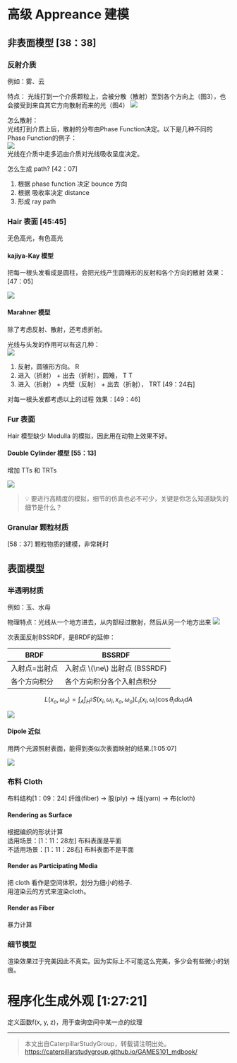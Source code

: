 # 高级 Appreance 建模

## 非表面模型 [38：38]

### 反射介质

例如：雾、云

特点：
光线打到一个介质颗粒上，会被分散（散射）至到各个方向上（图3），也会接受到来自其它方向散射而来的光（图4）
![](../assets/163.PNG)  

怎么散射：  
光线打到介质上后，散射的分布由Phase Function决定。以下是几种不同的Phase Function的例子：  
![](../assets/164.PNG)  
光线在介质中走多远由介质对光线吸收呈度决定。  

怎么生成 path? [42：07]
1. 根据 phase function 决定 bounce 方向
2. 根据 吸收率决定 distance
3. 形成 ray path

### Hair 表面 [45:45]

无色高光，有色高光

#### kajiya-Kay 模型

把每一根头发看成是圆柱，会把光线产生圆雉形的反射和各个方向的散射
效果：[47：05]

![](../assets/165.PNG)  

#### Marahner 模型

除了考虑反射、散射，还考虑折射。  

光线与头发的作用可以有这几种：  
![](../assets/166.PNG)  
1. 反射，圆锥形方向。 R
2. 进入（折射） + 出去（折射），圆雉， T T
3. 进入（折射） + 内壁（反射） + 出去（折射）， TRT
[49：24右]  

对每一根头发都考虑以上的过程
效果：[49：46]

### Fur 表面

Hair 模型缺少 Medulla 的模拟，因此用在动物上效果不好。

#### Double Cylinder 模型 [55：13]

增加 TTs 和 TRTs

![](../assets/167.PNG)  

> &#x1F4A1; 要进行高精度的模拟，细节的仿真也必不可少，关键是你怎么知道缺失的细节是什么？  


### Granular 颗粒材质

[58：37] 颗粒物质的建模，非常耗时

## 表面模型

### 半透明材质

例如：玉、水母  

物理特点：光线从一个地方进去，从内部经过散射，然后从另一个地方出来 
![](../assets/168.PNG)  

次表面反射BSSRDF，是BRDF的延伸：

|BRDF|BSSRDF|
|---|---|
|入射点=出射点|入射点 \\(\ne\\) 出射点 (BSSRDF)|
|各个方向积分|各个方向积分各个入射点积分|

$$
L(x_o, \omega_o) = \int_A \int_{H^2}S(x_i, \omega_i, x_o, \omega_o) L_i(x_i, \omega_i) \cos\theta_i d\omega_i dA
$$

![](../assets/169.PNG) 

#### Dipole 近似

用两个光源照射表面，能得到类似次表面映射的结果.[1:05:07]

![](../assets/170.PNG) 

### 布料 Cloth

布料结构[1：09：24]
纤维(fiber) → 股(ply) → 线(yarn) → 布(cloth)

#### Rendering as Surface

根据编织的形状计算  
适用场景：[1：11：28左] 布料表面是平面  
不适用场景：[1：11：28右] 布料表面不是平面

#### Render as Participating Media

把 cloth 看作是空间体积，划分为细小的格子.  
用渲染云的方式来渲染cloth。  

#### Render as Fiber

暴力计算

### 细节模型

渲染效果过于完美因此不真实。因为实际上不可能这么完美，多少会有些微小的划痕。

# 程序化生成外观 [1:27:21]

定义函数f(x, y, z)，用于查询空间中某一点的纹理

------------------------------

> 本文出自CaterpillarStudyGroup，转载请注明出处。  
> https://caterpillarstudygroup.github.io/GAMES101_mdbook/
